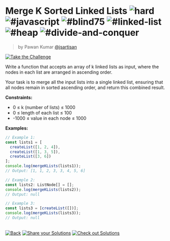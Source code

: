 <!--info-header-start--><h1>Merge K Sorted Linked Lists <img src="https://img.shields.io/badge/-hard-de3d37" alt="hard"/> <img src="https://img.shields.io/badge/-%23javascript-999" alt="#javascript"/> <img src="https://img.shields.io/badge/-%23blind75-999" alt="#blind75"/> <img src="https://img.shields.io/badge/-%23linked--list-999" alt="#linked-list"/> <img src="https://img.shields.io/badge/-%23heap-999" alt="#heap"/> <img src="https://img.shields.io/badge/-%23divide--and--conquer-999" alt="#divide-and-conquer"/></h1><blockquote><p>by Pawan Kumar <a href="https://github.com/jsartisan" target="_blank">@jsartisan</a></p></blockquote><p><a href="https://frontend-challenges.com/challenges/233-merge-k-sorted-linked-lists" target="_blank"><img src="https://img.shields.io/badge/-Take%20the%20Challenge-0d99ff?logo=javascript&logoColor=white" alt="Take the Challenge"/></a> </p><!--info-header-end-->

Write a function that accepts an array of k linked lists as input, where the nodes in each list are arranged in ascending order.

Your task is to merge all the input lists into a single linked list, ensuring that all nodes remain in sorted ascending order, and return this combined result.

**Constraints:**
- 0 ≤ k (number of lists) ≤ 1000
- 0 ≤ length of each list ≤ 100
- -1000 ≤ value in each node ≤ 1000

**Examples:**

```typescript
// Example 1:
const lists1 = [
  createList([1, 2, 4]),
  createList([1, 3, 5]),
  createList([3, 6])
];
console.log(mergeKLists(lists1));
// Output: [1, 1, 2, 3, 3, 4, 5, 6]

// Example 2:
const lists2: ListNode[] = [];
console.log(mergeKLists(lists2));
// Output: null

// Example 3:
const lists3 = [createList([])];
console.log(mergeKLists(lists3));
// Output: null
```


<!--info-footer-start--><br><a href="../../README.md" target="_blank"><img src="https://img.shields.io/badge/-Back-grey" alt="Back"/></a> <a href="https://github.com/jsartisan/frontend-challenges/issues/new?template=answer.md&labels=answer,233,undefined&title=233%20-%20Merge%20K%20Sorted%20Linked%20Lists%20-%20undefined&body=" target="_blank"><img src="https://img.shields.io/badge/-Share%20your%20Solutions-teal" alt="Share your Solutions"/></a> <a href="https://github.com/jsartisan/frontend-challenges/issues?q=label%3A233+label%3Aanswer+sort%3Areactions-%2B1-desc" target="_blank"><img src="https://img.shields.io/badge/-Check%20out%20Solutions-de5a77?logo=awesome-lists&logoColor=white" alt="Check out Solutions"/></a> <!--info-footer-end-->